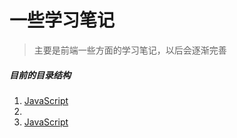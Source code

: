 # 一些学习笔记  
>主要是前端一些方面的学习笔记，以后会逐渐完善  
##### 目前的目录结构
1. [JavaScript](https://github.com/react-guide/react-basic)
2. [](https://github.com/react-guide/react-basic)
3. [JavaScript](https://github.com/react-guide/react-basic)
